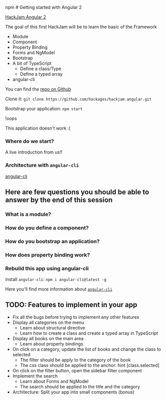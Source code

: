 npm # Getting started with Angular 2

[HackJam Angular 2](hackjam.hackages.io)


The goal of this first HackJam will  be to learn the basic of the Framework
- Module
- Component
- Property Binding
- Forms and NgModel
- Bootstrap
- A bit of TypeScript
    - Define a class/Type
    - Define a typed array
- angular-cli

You can find the [repo on Github](https://github.com/hackages/hackjam.angular.git)

Clone it: `git clone https://github.com/hackages/hackjam.angular.git`

Bootstrap your application: `npm start`

!oops

This application doesn't work :(

### Where do we start?

A live introduction from us!!

### Architecture with `angular-cli`

[angular-cli](https://github.com/angular/angular-cli.git)

## Here are few questions you should be able to answer by the end of this session

### What is a module?

### How do you define a component?

### How do you bootstrap an application?

### How does property binding work?

### Rebuild this app using angular-cli
 install `angular-cli`: `npm i angular-cli@latest -g`

 Here you'll find more information about [`angular-cli`](https://github.com/angular/angular-cli.git)

 ## TODO: Features to implement in your app
 - Fix all the bugs before trying to implement any other features
 - Display all categories on the menu
    - Learn about structural directive
    - Learn how to create a class and create a typed array in TypeScript 
 - Display all books on the main area
    - Learn about property bindings
 - On click on a category, update the list of books and change the class to selected
    - The filter should be apply to the category of the book
    - The css class should be applied to the anchor: hint [class.selected]
 - On click on the filter button, open the sidebar filter component
 - Implement the search 
    - Learn about Forms and NgModel
    - The search should be applied to the title and the category
- Architecture: Split your app into small components (bonus)
